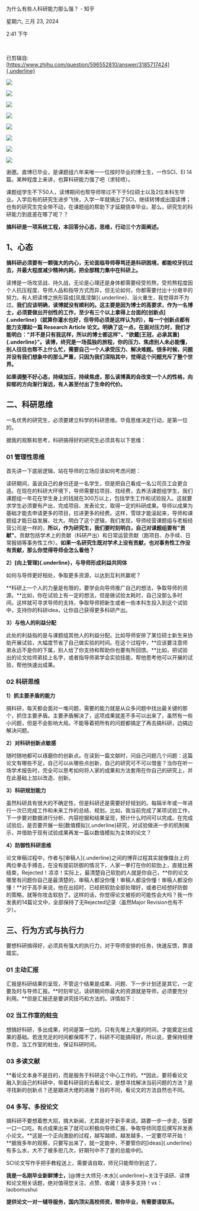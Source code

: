 为什么有些人科研能力那么强？ - 知乎

星期六, 三月 23, 2024

2:41 下午

 

已剪辑自: [https://www.zhihu.com/question/596552810/answer/3185717424]{.underline}

![](../../assets/007_为什么有些人科研能力那么强？_-_知乎_000.png)

![](../../assets/007_为什么有些人科研能力那么强？_-_知乎_001.png)

![](../../assets/007_为什么有些人科研能力那么强？_-_知乎_002.png)

![](../../assets/007_为什么有些人科研能力那么强？_-_知乎_003.png)

![](../../assets/007_为什么有些人科研能力那么强？_-_知乎_004.png)

![](../../assets/007_为什么有些人科研能力那么强？_-_知乎_005.png)

![](../../assets/007_为什么有些人科研能力那么强？_-_知乎_006.png)

![](../../assets/007_为什么有些人科研能力那么强？_-_知乎_007.png)

谢邀。直博已毕业，是课题组六年来唯一一位按时毕业的博士生，一作SCI、EI 14篇。某种程度上来讲，也算科研能力强了吧（求轻喷）。

课题组学生不下50人，读博期间也帮导师带过不下于5位硕士以及2位本科生毕业。入学后有的研究生进步飞快，入学一年就搞出了SCI，继续转博或出国读博；也有的研究生完全带不动，在课题组的帮助下才延期侥幸毕业。那么，研究生的科研能力到底差在哪了呢？？

**搞科研是一项系统工程，本回答分心态，思维，行动三个方面阐述。**

**1、心态**
-----------

**搞科研必须要有一颗强大的内心，无论面临导师辱骂还是科研困境，都能咬牙抗过去，并最大程度减少精神内耗，把全部精力集中在科研上。**

读博是一场攻坚战、持久战，无论是心理还是身体都需要经受煎熬，受煎熬程度因个人抗压程度、导师人品和指导方式而异，但无论如何，你都需要付出十分艰辛的努力。有人把读博之旅形容成[凤凰涅槃]{.underline}、浴火重生，我觉得并不为过。**我们应该明确，读博就没有顺利的。**这主要是因为博士的高要求，作为一名博士，必须要做出开创性的工作，至少有三个以上拿得上台面的[创新点]{.underline}（就算你灌水也好，但导师必须是这样认为的），每一个创新点都有能力支撑起一篇 Research Article 论文。明确了这一点，在面对压力时，我们才能明白：**"并不是只有我这样，所以的博士都这样"、"欲戴[王冠，必承其重]{.underline}"。读博，终究是一场孤独的旅程，你的压力、焦虑别人未必能懂，别人往往也帮不上什么忙，需要自己一个人承受压力、解决难题。很多时候，问题并没有我们想象中的那么严重，只因为我们深陷其中，觉得这个问题充斥了整个世界。**

**如果调整不好心态，持续加压，持续焦虑，那么读博真的会改变一个人的性格，向抑郁的方向渐行渐远，有人甚至付出了生命的代价。**

二、科研思维
------------

一名优秀的研究生，必须要建立科学的科研思维。毕竟思维决定行动，是第一位的。

据我的观察和思考，科研搞得好的研究生必须具有以下思维：

### **01 管理性思维**

首先讲一下底层逻辑，站在导师的立场应该如何考虑问题：

读研期间，虽说自己的身份还是一名学生，但是把自己看成一名公司员工会更合适。在现在的科研大环境下，导师需要拉项目、找经费，去养活课题组学生，我们课题组一年花在学生身上的钱就在300万以上，包括学生工作和试验投入。这就要求学生必须要有产出，完成项目、发表论文，取得一定的科研成果。导师以成果为基础才能去申请更多的项目，拉进更多的经费。这样，雪球才能滚起来，导师和课题组才能日益发展、壮大。明白了这个逻辑，我们发现，导师经营课题组与老板经营公司是一样的，**所以，作为研究生，我们要时刻明白，自己对课题组要有"贡献"**。贡献包括学术上的贡献（科研产出）和日常运营贡献（跑项目、办手续、日常报销等事务性工作）。**如果一名研究生既对学术上没有贡献，也对事务性工作没有贡献，那么你觉得导师会怎么看他？**

**2）[向上管理]{.underline}，与导师形成利益共同体**

如何与导师更好相处，争取更多资源，以达到互利共赢呢？

**科研上一个人的力量是有限的，要学会向导师推广自己的想法，争取导师的资源。**比如，你在试验上有一定的想法，但是做试验太耗时，自己没那么多时间。这样就可寻求导师的支持，争取导师把新生或者一些本科生投入到这个试验中，支持你的科研idea，让你自己获得更多科研产出。

**3）与他人的利益分配**

此处的利益指的是与课题组其他人的利益分配。比如导师安排了某位硕士新生来协助开展试验，大幅度节省了自己做实验的时间。在这个过程中，**应该要注意师弟永远不是你的下属，别人给了你支持和帮助你也要有所回馈。**比如，把试验出的论文给师弟挂上名字，或者指导师弟学会实验技能，帮他思考他可以开展的试验，帮他快速出成果。

### **02 科研思维**

**1）抓主要矛盾的能力**

搞科研，每天都会面对一堆问题，需要的能力就是从众多问题中找出最关键的那个，抓住主要矛盾。主要矛盾解决了，这项成果就差不多可以出来了，虽然有一些小问题，但是不会影响大局。不能等着把所有的问题都搞定了再去搞科研，边搞边解决问题。

**2）对科研创新点敏感**

随时随地都可以琢磨你的创新点。在读到一篇文献时，问自己问题几个问题：这篇论文有哪些不足，自己可以从哪些点创新，自己的研究可不可以借鉴？当你在听一场学术报告时，完全可以思考如何将人家的成果和方法套用在你自己的研究上，并在此基础上加以改造、创新。

**3）科研规划能力**

虽然科研具有很大的不确定性，但是科研还是需要好好规划的。每隔半年或一年进行一次已完成工作和未来工作的总结、规划。比如，我当前完成了某项试验工作，下一步要对数据进行分析、内容挖掘和结果呈现，预计什么时间可以完成。在完成试验后，是否要开展一些[数值模拟]{.underline}研究，对试验做进一步的机制揭示，并借助于现有试验成果再发一篇以数值模拟为主体的论文？

**4）防御性科研思维**

论文审稿过程中，作者与[审稿人]{.underline}之间的博弈过程其实就像擂台上的两位拳击手搏击，在没有提前防御的情况下，人家一拳打在你的软肋上，直接比赛结束，Rejected！凉凉！实际上，最清楚自己软肋的人就是你自己，**你的论文哪里有问题你自己是最清楚的，审稿人都没你懂！审稿人都没你懂！审稿人都没你懂！**对于高手来说，他在出招时，已经把软肋全部处理好，或者已经想好防御的策略，就等你攻击软肋了。这样的话，你觉得论文被拒的可能性会大吗？我一作发表的14篇论文中，全部保持了无Rejected记录（虽然Major Revision也有不少）。

三、行为方式与执行力
--------------------

要想科研搞得好，必须具有强大的执行力，对于导师安排的任务，快速反馈，靠谱踏实。

### **01 主动汇报**

汇报是科研结果的呈现，不管这个结果是成果、问题、下一步计划还是其它，一定要及时与导师汇报。**时刻牢记，读研期间你最大的资源就是导师，必须要充分利用。**但是汇报还是要讲究技巧和方法的。详情如下：

### **02 当工作室的蛀虫**

想搞好科研，多出成果，时间是第一位的。只有先堆上大量的时间，才能奠定出成果的基础。若连充足的时间都保障不了，科研不可能搞得好。所以说，要保持规律作息，当工作室的蛀虫，保证科研时间。

### **03 多读文献**

**看论文本身不是目的，而是服务于科研这个中心工作的。**因此，要将看论文融入到自己的科研中，带着科研目的去看论文，是想寻找解决当前问题的方法？是寻找新的创新点？还是跟进大佬的进展？目的不同，看论文的方法自然也不同。

### **04 多写、多投论文**

搞科研不要想着憋大招，搞大新闻，尤其是对于新手来说。路要一步一步走，饭要一口一口吃。有点成果出来了就可以积极向导师汇报，争取导师同意后撰写并发表小论文。**这是一个正向激励的过程，越写越顺，越发越多，一定要尽早开始！**据我多年的观察，只要写出来了，就一定能中，不要管你的[ideas]{.underline}有多么水，大不了被多拒几次，好期刊中不了差的总能中的。

SCI论文写作手把手教程送上，需要请自取，师兄只能帮你到这了。

**我是一名刚毕业新鲜博士，**[@博士大师兄-木水]{.underline}\~关注于读研、读博和论文相关话题，绝对值得您关注、点赞、收藏！请多多支持！vx：laobomushui

**提供论文一对一辅导服务，国内顶尖高校师资，帮你毕业，有需要请联系。**
